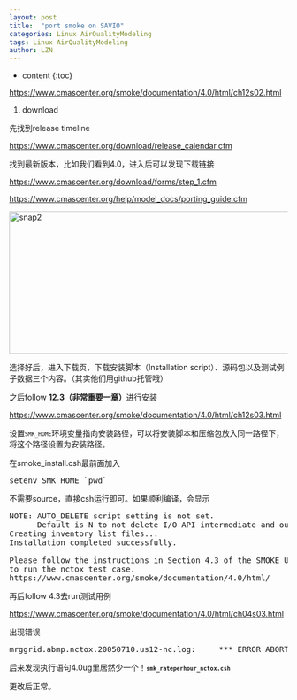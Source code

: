 ```yaml
---
layout: post
title:  "port smoke on SAVIO" 
categories: Linux AirQualityModeling
tags: Linux AirQualityModeling
author: LZN
---
```


* content
{:toc}

https://www.cmascenter.org/smoke/documentation/4.0/html/ch12s02.html

1. download

先找到release timeline

https://www.cmascenter.org/download/release_calendar.cfm

找到最新版本，比如我们看到4.0，进入后可以发现下载链接

https://www.cmascenter.org/download/forms/step_1.cfm

https://www.cmascenter.org/help/model_docs/porting_guide.cfm

<a href="https://raw.githubusercontent.com/Novarizark/Novarizark.github.io/masthttps://raw.githubusercontent.com/Novarizark/Novarizark.github.io/master/uploads/2016/10/Snap2.jpg"><img class="alignnone size-full wp-image-906" src="https://raw.githubusercontent.com/Novarizark/Novarizark.github.io/masthttps://raw.githubusercontent.com/Novarizark/Novarizark.github.io/master/uploads/2016/10/Snap2.jpg" alt="snap2" width="856" height="257" /></a>

选择好后，进入下载页，下载安装脚本（Installation script）、源码包以及测试例子数据三个内容。（其实他们用github托管哦）

之后follow <strong>12.3（非常重要一章）</strong>进行安装

https://www.cmascenter.org/smoke/documentation/4.0/html/ch12s03.html

设置<code class="filename"><code class="envar">SMK_HOME</code></code>环境变量指向安装路径，可以将安装脚本和压缩包放入同一路径下，将这个路径设置为安装路径。

在smoke_install.csh最前面加入
<pre>setenv SMK_HOME `pwd`</pre>
不需要source，直接csh运行即可。如果顺利编译，会显示
<pre>NOTE: AUTO_DELETE script setting is not set.
      Default is N to not delete I/O API intermediate and output files
Creating inventory list files...
Installation completed successfully.
 
Please follow the instructions in Section 4.3 of the SMOKE User's Manual
to run the nctox test case.
https://www.cmascenter.org/smoke/documentation/4.0/html/</pre>
再后follow 4.3去run测试用例

https://www.cmascenter.org/smoke/documentation/4.0/html/ch04s03.html

出现错误
<pre>mrggrid.abmp.nctox.20050710.us12-nc.log:     *** ERROR ABORT in subroutine MRGGRID</pre>
后来发现执行语句4.0ug里居然少一个！<strong class="userinput"><code><code class="filename">smk_rateperhour_nctox.csh</code></code></strong>

<span id="transmark" style="display: none; width: 0px; height: 0px;"></span>更改后正常。